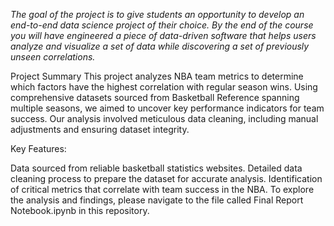 *The goal of the project is to give students an opportunity to develop an end-to-end data
science project of their choice. By the end of the course you will have engineered a
piece of data-driven software that helps users analyze and visualize a set of data while
discovering a set of previously unseen correlations.*

Project Summary
This project analyzes NBA team metrics to determine which factors have the highest correlation with regular season wins. Using comprehensive datasets sourced from Basketball Reference spanning multiple seasons, we aimed to uncover key performance indicators for team success. Our analysis involved meticulous data cleaning, including manual adjustments and ensuring dataset integrity.

Key Features:

Data sourced from reliable basketball statistics websites.
Detailed data cleaning process to prepare the dataset for accurate analysis.
Identification of critical metrics that correlate with team success in the NBA.
To explore the analysis and findings, please navigate to the file called Final Report Notebook.ipynb in this repository.

